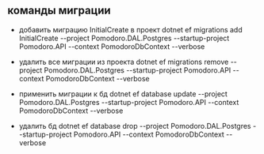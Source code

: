 ## команды миграции

- добавить миграцию InitialCreate в проект
dotnet ef migrations add InitialCreate --project Pomodoro.DAL.Postgres --startup-project Pomodoro.API --context PomodoroDbContext --verbose

- удалить все миграции из проекта
dotnet ef migrations remove --project Pomodoro.DAL.Postgres --startup-project Pomodoro.API --context PomodoroDbContext --verbose

- применить миграции к бд
dotnet ef database update --project Pomodoro.DAL.Postgres --startup-project Pomodoro.API --context PomodoroDbContext --verbose

- удалить бд
dotnet ef database drop --project Pomodoro.DAL.Postgres --startup-project Pomodoro.API --context PomodoroDbContext --verbose